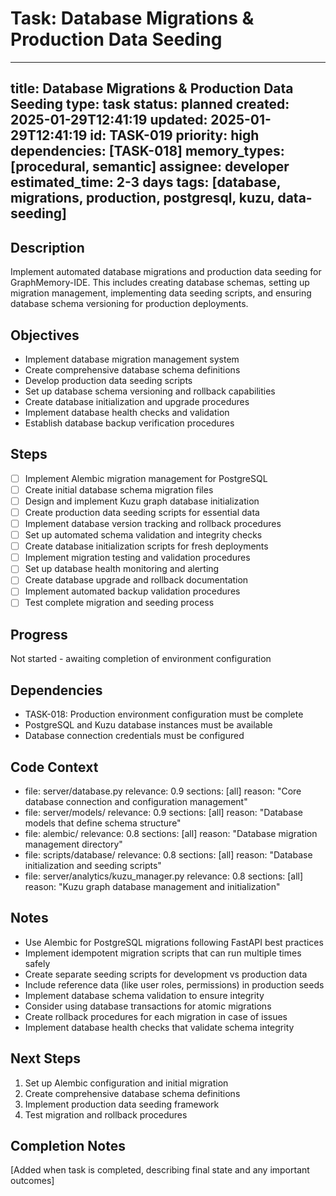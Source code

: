 # Task: Database Migrations & Production Data Seeding
---
title: Database Migrations & Production Data Seeding
type: task
status: planned
created: 2025-01-29T12:41:19
updated: 2025-01-29T12:41:19
id: TASK-019
priority: high
dependencies: [TASK-018]
memory_types: [procedural, semantic]
assignee: developer
estimated_time: 2-3 days
tags: [database, migrations, production, postgresql, kuzu, data-seeding]
---

## Description
Implement automated database migrations and production data seeding for GraphMemory-IDE. This includes creating database schemas, setting up migration management, implementing data seeding scripts, and ensuring database schema versioning for production deployments.

## Objectives
- Implement database migration management system
- Create comprehensive database schema definitions
- Develop production data seeding scripts
- Set up database schema versioning and rollback capabilities
- Create database initialization and upgrade procedures
- Implement database health checks and validation
- Establish database backup verification procedures

## Steps
- [ ] Implement Alembic migration management for PostgreSQL
- [ ] Create initial database schema migration files
- [ ] Design and implement Kuzu graph database initialization
- [ ] Create production data seeding scripts for essential data
- [ ] Implement database version tracking and rollback procedures
- [ ] Set up automated schema validation and integrity checks
- [ ] Create database initialization scripts for fresh deployments
- [ ] Implement migration testing and validation procedures
- [ ] Set up database health monitoring and alerting
- [ ] Create database upgrade and rollback documentation
- [ ] Implement automated backup validation procedures
- [ ] Test complete migration and seeding process

## Progress
Not started - awaiting completion of environment configuration

## Dependencies
- TASK-018: Production environment configuration must be complete
- PostgreSQL and Kuzu database instances must be available
- Database connection credentials must be configured

## Code Context
- file: server/database.py
  relevance: 0.9
  sections: [all]
  reason: "Core database connection and configuration management"
- file: server/models/
  relevance: 0.9
  sections: [all]
  reason: "Database models that define schema structure"
- file: alembic/
  relevance: 0.8
  sections: [all]
  reason: "Database migration management directory"
- file: scripts/database/
  relevance: 0.8
  sections: [all]
  reason: "Database initialization and seeding scripts"
- file: server/analytics/kuzu_manager.py
  relevance: 0.8
  sections: [all]
  reason: "Kuzu graph database management and initialization"

## Notes
- Use Alembic for PostgreSQL migrations following FastAPI best practices
- Implement idempotent migration scripts that can run multiple times safely
- Create separate seeding scripts for development vs production data
- Include reference data (like user roles, permissions) in production seeds
- Implement database schema validation to ensure integrity
- Consider using database transactions for atomic migrations
- Create rollback procedures for each migration in case of issues
- Implement database health checks that validate schema integrity

## Next Steps
1. Set up Alembic configuration and initial migration
2. Create comprehensive database schema definitions
3. Implement production data seeding framework
4. Test migration and rollback procedures

## Completion Notes
[Added when task is completed, describing final state and any important outcomes] 